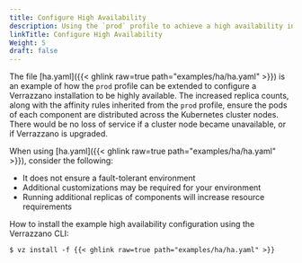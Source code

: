```yaml
---
title: Configure High Availability
description: Using the `prod` profile to achieve a high availability installation
linkTitle: Configure High Availability
Weight: 5
draft: false
---
```


The file [ha.yaml]({{< ghlink raw=true path="examples/ha/ha.yaml" >}}) is an example of how the `prod` profile can be extended to configure a Verrazzano installation to be highly available. The increased replica counts, along with the affinity rules inherited from the `prod` profile, ensure the pods of each component are distributed across the Kubernetes cluster nodes.  There would be no loss of service if a cluster node became unavailable, or if Verrazzano is upgraded.

When using [ha.yaml]({{< ghlink raw=true path="examples/ha/ha.yaml" >}}), consider the following:

* It does not ensure a fault-tolerant environment
* Additional customizations may be required for your environment
* Running additional replicas of components will increase resource requirements

How to install the example high availability configuration using the Verrazzano CLI:
   ```
   $ vz install -f {{< ghlink raw=true path="examples/ha/ha.yaml" >}}
   ```
